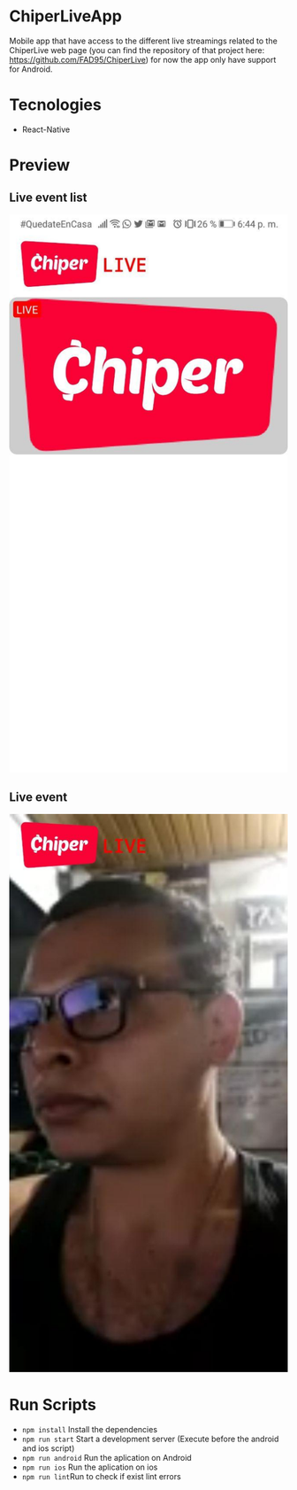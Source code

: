 # ChiperLiveApp

Mobile app that have access to the different live streamings related to the ChiperLive web page (you can find the repository of that project here: https://github.com/FAD95/ChiperLive) for now the app only have support for Android.

# Tecnologies

* React-Native

# Preview

## Live event list

![LiveEventList](/public/liveeventlist.jpg)

## Live event

![LiveEvent](/public/liveevent.jpg)

# Run Scripts

* `npm install` Install the dependencies
* `npm run start` Start a development server (Execute before the android and ios script)
* `npm run android` Run the aplication on Android
* `npm run ios` Run the aplication on ios
* `npm run lint`Run to check if exist lint errors




